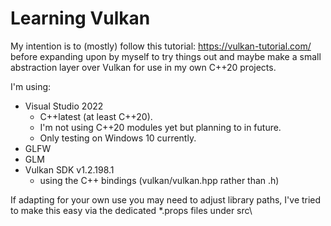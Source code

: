 # Learning Vulkan
My intention is to (mostly) follow this tutorial: https://vulkan-tutorial.com/ before expanding upon by myself to try things out and maybe make a small abstraction layer over Vulkan for use in my own C++20 projects.

I'm using:
* Visual Studio 2022
   * C++latest (at least C++20).
   * I'm not using C++20 modules yet but planning to in future.
   * Only testing on Windows 10 currently.
* GLFW
* GLM
* Vulkan SDK v1.2.198.1
   * using the C++ bindings (vulkan/vulkan.hpp rather than .h)

If adapting for your own use you may need to adjust library paths, I've tried to make this easy via the dedicated \*.props files under src\\
